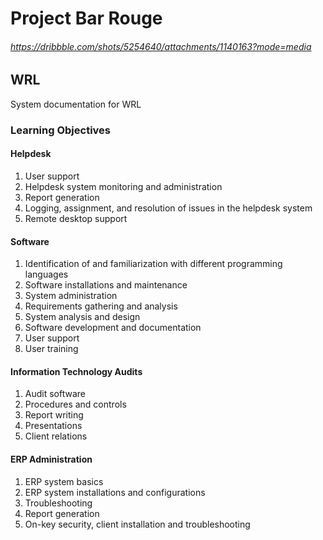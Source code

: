 # Project Bar Rouge 
###### https://dribbble.com/shots/5254640/attachments/1140163?mode=media

## WRL
System documentation for WRL

### Learning Objectives

#### Helpdesk
1. User support 
2. Helpdesk system monitoring and administration
3. Report generation
4. Logging, assignment, and resolution of issues in the helpdesk system
5. Remote desktop support 
 
#### Software
1. Identification of and familiarization with different programming languages 
2. Software installations and maintenance
3. System administration 
4. Requirements gathering and analysis 
5. System analysis and design
6. Software development and documentation
7. User support
8. User training

#### Information Technology Audits
1. Audit software 
2. Procedures and controls
3. Report writing 
4. Presentations
5. Client relations

#### ERP Administration
1. ERP system basics 
2. ERP system installations and configurations
3. Troubleshooting
4. Report generation
5. On-key security, client installation and troubleshooting
